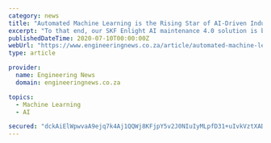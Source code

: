 ```yaml
---
category: news
title: "Automated Machine Learning is the Rising Star of AI-Driven Industrial Analytics"
excerpt: "To that end, our SKF Enlight AI maintenance 4.0 solution is built on Automated Machine Learning (AutoML). Freddy Hernandez, Director Connected Technologies at SKF explains. Unscheduled downtime ..."
publishedDateTime: 2020-07-10T00:00:00Z
webUrl: "https://www.engineeringnews.co.za/article/automated-machine-learning-is-the-rising-star-of-ai-driven-industrial-analytics-2020-07-10"
type: article

provider:
  name: Engineering News
  domain: engineeringnews.co.za

topics:
  - Machine Learning
  - AI

secured: "dckAiElWpwvaA9ejq7k4Aj1QQWj8KFjpY5v2J0NIuIyMLpfD31+uIvkVztXADax3+/s+hGwQUzecpYCsGCDarPq6W+ey5TRuGGSYonWqtiwAYktZhFBVo6Bt9CFQxBiwROw/ZSnqq96pfSMALwcxiHM00MNZGTDnjDY036TbPwV21njTGxMWQNeFv4jPV8i9V1C/UBCA+ih6/XbosW94P8F9OBVsE/WfVVIzbkmyeCnPcoTHhksg6Nc1CGIRo6A0sqAjGAOFmQh31tZqkVPY3Yku9mCQxohFf3oJCtTC19y/hIbLkhaMEkUcblFUTLA8Gf9/klfeqnXf4glcZ+mNJg==;Q0vS4HsQfrM/uhrn98g9Aw=="
---
```


